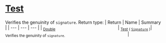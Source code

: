 # [Test](./Verifier-100664119.md)

Verifies the genuinity of `signature`.
Return type:
| Return | Name | Summary | 
| --- | --- | --- | 
| <sub>[Double](https://docs.microsoft.com/en-us/dotnet/api/System.Double)</sub><img width=200/>| <sub>[Test](./Verifier-100664119.md) ( [`Signature`](./../../Signature.md) )</sub>| <sub>Verifies the genuinity of `signature`.</sub><img width=200/>| <br>


